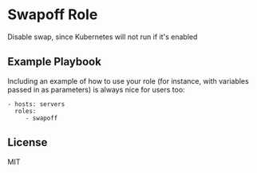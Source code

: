 Swapoff Role
=========

Disable swap, since Kubernetes will not run if it's enabled

Example Playbook
----------------

Including an example of how to use your role (for instance, with variables passed in as parameters) is always nice for users too:

    - hosts: servers
      roles:
         - swapoff

License
-------

MIT
